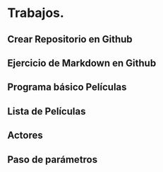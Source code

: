 
# Trabajos.
## Crear Repositorio en Github
## Ejercicio de Markdown en Github
## Programa básico Películas
## Lista de Películas
## Actores
## Paso de parámetros
